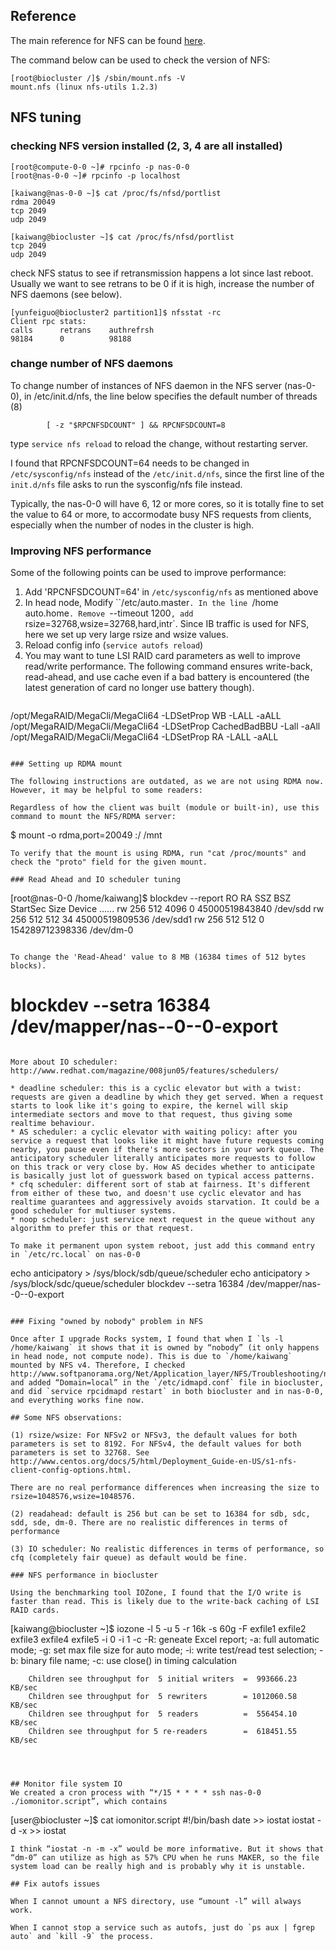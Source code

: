 ## Reference

The main reference for NFS can be found [here](http://nfs.sourceforge.net/nfs-howto/).

The command below can be used to check the version of NFS:

```
[root@biocluster /]$ /sbin/mount.nfs -V
mount.nfs (linux nfs-utils 1.2.3)
```

## NFS tuning

### checking NFS version installed (2, 3, 4 are all installed)

```
[root@compute-0-0 ~]# rpcinfo -p nas-0-0 
[root@nas-0-0 ~]# rpcinfo -p localhost

[kaiwang@nas-0-0 ~]$ cat /proc/fs/nfsd/portlist
rdma 20049
tcp 2049
udp 2049
 
[kaiwang@biocluster ~]$ cat /proc/fs/nfsd/portlist
tcp 2049
udp 2049
```

check NFS status to see if retransmission happens a lot since last reboot. Usually we want to see retrans to be 0 if it is high, increase the number of NFS daemons (see below).
```
[yunfeiguo@biocluster2 partition1]$ nfsstat -rc
Client rpc stats:
calls      retrans    authrefrsh
98184      0          98188
```

### change number of NFS daemons

To change number of instances of NFS daemon in the NFS server (nas-0-0), in /etc/init.d/nfs, the line below specifies the default number of threads (8)

```
        [ -z "$RPCNFSDCOUNT" ] && RPCNFSDCOUNT=8 
```

type `service nfs reload` to reload the change, without restarting server.

I found that RPCNFSDCOUNT=64 needs to be changed in `/etc/sysconfig/nfs` instead of the `/etc/init.d/nfs`, since the first line of the `init.d/nfs` file asks to run the sysconfig/nfs file instead.

Typically, the nas-0-0 will have 6, 12 or more cores, so it is totally fine to set the value to 64 or more, to accormodate busy NFS requests from clients, especially when the number of nodes in the cluster is high.

### Improving NFS performance

Some of the following points can be used to improve performance:

1. Add 'RPCNFSDCOUNT=64' in `/etc/sysconfig/nfs` as mentioned above
2. In head node, Modify ``/etc/auto.master`. In the line `/home auto.home`. Remove `--timeout 1200`, add `rsize=32768,wsize=32768,hard,intr`. Since IB traffic is used for NFS, here we set up very large rsize and wsize values.
3. Reload config info (`service autofs reload`)
4. You may want to tune LSI RAID card parameters as well to improve read/write performance. The following command ensures write-back, read-ahead, and use cache even if a bad battery is encountered (the latest generation of card no longer use battery though).
    ```
/opt/MegaRAID/MegaCli/MegaCli64 -LDSetProp WB -LALL -aALL
/opt/MegaRAID/MegaCli/MegaCli64 -LDSetProp CachedBadBBU -Lall -aAll
/opt/MegaRAID/MegaCli/MegaCli64 -LDSetProp RA -LALL -aALL
```

### Setting up RDMA mount

The following instructions are outdated, as we are not using RDMA now. However, it may be helpful to some readers:

Regardless of how the client was built (module or built-in), use this command to mount the NFS/RDMA server:
```
$ mount -o rdma,port=20049 <IPoIB-server-name-or-address>:/<export> /mnt
```
To verify that the mount is using RDMA, run "cat /proc/mounts" and check the "proto" field for the given mount. 

### Read Ahead and IO scheduler tuning
```
[root@nas-0-0 /home/kaiwang]$ blockdev --report
RO    RA   SSZ   BSZ   StartSec            Size   Device
…...
rw   256   512  4096          0  45000519843840   /dev/sdd
rw   256   512   512         34  45000519809536   /dev/sdd1
rw   256   512   512          0 154289712398336   /dev/dm-0
```

To change the 'Read-Ahead' value to 8 MB (16384 times of 512 bytes blocks).
```
# blockdev --setra 16384 /dev/mapper/nas--0--0-export
```

More about IO scheduler: http://www.redhat.com/magazine/008jun05/features/schedulers/

* deadline scheduler: this is a cyclic elevator but with a twist: requests are given a deadline by which they get served. When a request starts to look like it's going to expire, the kernel will skip intermediate sectors and move to that request, thus giving some realtime behaviour.
* AS scheduler: a cyclic elevator with waiting policy: after you service a request that looks like it might have future requests coming nearby, you pause even if there's more sectors in your work queue. The anticipatory scheduler literally anticipates more requests to follow on this track or very close by. How AS decides whether to anticipate is basically just lot of guesswork based on typical access patterns.
* cfq scheduler: different sort of stab at fairness. It's different from either of these two, and doesn't use cyclic elevator and has realtime guarantees and aggressively avoids starvation. It could be a good scheduler for multiuser systems.
* noop scheduler: just service next request in the queue without any algorithm to prefer this or that request.

To make it permanent upon system reboot, just add this command entry in `/etc/rc.local` on nas-0-0

```
echo anticipatory > /sys/block/sdb/queue/scheduler
echo anticipatory > /sys/block/sdc/queue/scheduler
blockdev --setra 16384 /dev/mapper/nas--0--0-export
```

### Fixing "owned by nobody" problem in NFS

Once after I upgrade Rocks system, I found that when I `ls -l /home/kaiwang` it shows that it is owned by “nobody” (it only happens in head node, not compute node). This is due to `/home/kaiwang` mounted by NFS v4. Therefore, I checked http://www.softpanorama.org/Net/Application_layer/NFS/Troubleshooting/nfsv4_mounts_files_as_nobody.shtml, and added “Domain=local” in the `/etc/idmapd.conf` file in biocluster, and did `service rpcidmapd restart` in both biocluster and in nas-0-0, and everything works fine now.

## Some NFS observations:

(1) rsize/wsize: For NFSv2 or NFSv3, the default values for both parameters is set to 8192. For NFSv4, the default values for both parameters is set to 32768. See http://www.centos.org/docs/5/html/Deployment_Guide-en-US/s1-nfs-client-config-options.html.

There are no real performance differences when increasing the size to rsize=1048576,wsize=1048576. 

(2) readahead: default is 256 but can be set to 16384 for sdb, sdc, sdd, sde, dm-0. There are no realistic differences in terms of performance

(3) IO scheduler: No realistic differences in terms of performance, so cfq (completely fair queue) as default would be fine.

### NFS performance in biocluster

Using the benchmarking tool IOZone, I found that the I/O write is faster than read. This is likely due to the write-back caching of LSI RAID cards.

```
[kaiwang@biocluster ~]$ iozone -l 5 -u 5 -r 16k -s 60g -F exfile1 exfile2 exfile3 exfile4 exfile5 -i 0 -i 1 -c
-R: geneate Excel report; -a: full automatic mode; -g: set max file size for auto mode; -i: write test/read test selection; -b: binary file name; -c: use close() in timing calculation

        Children see throughput for  5 initial writers  =  993666.23 KB/sec
        Children see throughput for  5 rewriters        = 1012060.58 KB/sec
        Children see throughput for  5 readers          =  556454.10 KB/sec
        Children see throughput for 5 re-readers        =  618451.55 KB/sec
```



## Monitor file system IO
We created a cron process with “*/15 * * * * ssh nas-0-0 ./iomonitor.script”, which contains
```
[user@biocluster ~]$ cat iomonitor.script
#!/bin/bash
date >> iostat
iostat -d -x >> iostat
```
I think “iostat -n -m -x” would be more informative. But it shows that “dm-0” can utilize as high as 57% CPU when he runs MAKER, so the file system load can be really high and is probably why it is unstable.

## Fix autofs issues

When I cannot umount a NFS directory, use “umount -l” will always work.

When I cannot stop a service such as autofs, just do `ps aux | fgrep auto` and `kill -9` the process.
